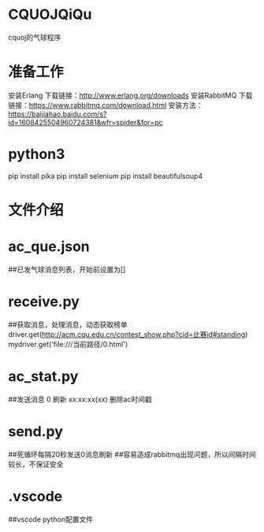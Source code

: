# CQUOJQiQu
cquoj的气球程序

准备工作
====
安装Erlang
下载链接：http://www.erlang.org/downloads
安装RabbitMQ
下载链接：https://www.rabbitmq.com/download.html
安装方法：https://baijiahao.baidu.com/s?id=1608425504960724381&wfr=spider&for=pc

python3
====
pip install pika
pip install selenium
pip install beautifulsoup4

文件介绍
====
# ac_que.json
##已发气球消息列表，开始前设置为[]
# receive.py
##获取消息，处理消息，动态获取榜单
driver.get(http://acm.cqu.edu.cn/contest_show.php?cid=比赛id#standing)
mydriver.get('file:///当前路径/0.html')
# ac_stat.py
##发送消息
0   刷新
xx:xx:xx(xx) 删除ac时间戳
# send.py
##死循环每隔20秒发送0消息刷新
##容易造成rabbitmq出现问题，所以间隔时间较长，不保证安全

# .vscode
##vscode python配置文件